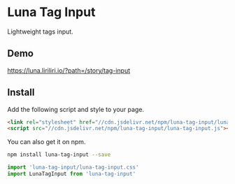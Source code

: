# Luna Tag Input

Lightweight tags input.

## Demo

https://luna.liriliri.io/?path=/story/tag-input

## Install

Add the following script and style to your page.

```html
<link rel="stylesheet" href="//cdn.jsdelivr.net/npm/luna-tag-input/luna-tag-input.css" />
<script src="//cdn.jsdelivr.net/npm/luna-tag-input/luna-tag-input.js"></script>
```

You can also get it on npm.

```bash
npm install luna-tag-input --save
```

```javascript
import 'luna-tag-input/luna-tag-input.css'
import LunaTagInput from 'luna-tag-input'
```
